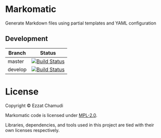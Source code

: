 # Markomatic

Generate Markdown files using partial templates and YAML configuration

## Development

| Branch | Status |
| - | - |
| master | [![Build Status](https://travis-ci.org/ezhmd/markomatic.svg?branch=master)](https://travis-ci.org/ezhmd/markomatic) |
| develop | [![Build Status](https://travis-ci.org/ezhmd/markomatic.svg?branch=develop)](https://travis-ci.org/ezhmd/markomatic) |

# License

Copyright © Ezzat Chamudi

Markomatic code is licensed under [MPL-2.0](https://www.mozilla.org/en-US/MPL/2.0/). 

Libraries, dependencies, and tools used in this project are tied with their own licenses respectively.
